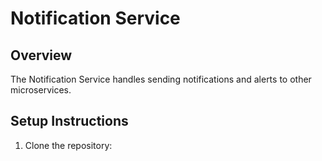 # Notification Service

## Overview
The Notification Service handles sending notifications and alerts to other microservices.

## Setup Instructions

1. Clone the repository:
   